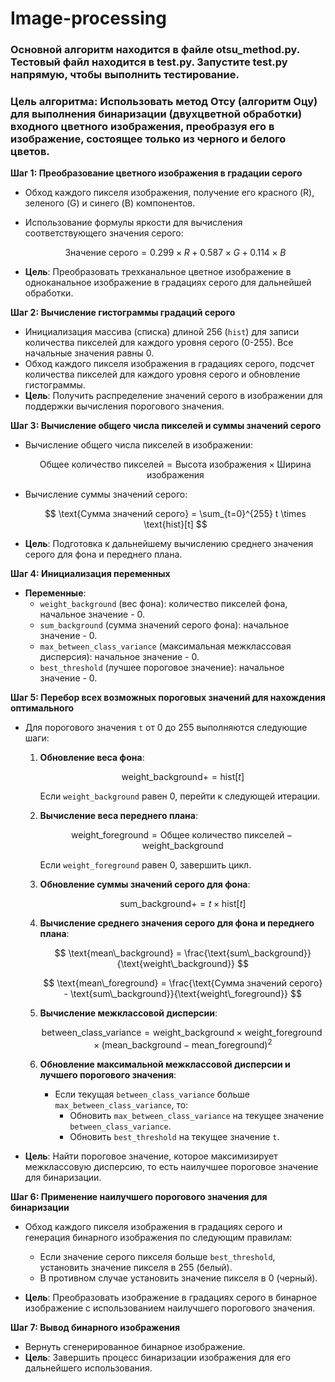# Image-processing

### Основной алгоритм находится в файле otsu_method.py. Тестовый файл находится в test.py. Запустите test.py напрямую, чтобы выполнить тестирование.

### **Цель алгоритма**: Использовать метод Отсу (алгоритм Оцу) для выполнения бинаризации (двухцветной обработки) входного цветного изображения, преобразуя его в изображение, состоящее только из черного и белого цветов.

**Шаг 1: Преобразование цветного изображения в градации серого**

- Обход каждого пикселя изображения, получение его красного (R), зеленого (G) и синего (B) компонентов.
- Использование формулы яркости для вычисления соответствующего значения серого:
  
  $$
  \text{Значение серого} = 0.299 \times R + 0.587 \times G + 0.114 \times B
  $$

- **Цель**: Преобразовать трехканальное цветное изображение в одноканальное изображение в градациях серого для дальнейшей обработки.

**Шаг 2: Вычисление гистограммы градаций серого**

- Инициализация массива (списка) длиной 256 (`hist`) для записи количества пикселей для каждого уровня серого (0-255). Все начальные значения равны 0.
- Обход каждого пикселя изображения в градациях серого, подсчет количества пикселей для каждого уровня серого и обновление гистограммы.
- **Цель**: Получить распределение значений серого в изображении для поддержки вычисления порогового значения.

**Шаг 3: Вычисление общего числа пикселей и суммы значений серого**

- Вычисление общего числа пикселей в изображении:

  $$ \text{Общее количество пикселей} = \text{Высота изображения} \times  \text{Ширина изображения} $$

- Вычисление суммы значений серого:

  $$
  \text{Сумма значений серого} = \sum_{t=0}^{255} t \times \text{hist}[t]
  $$

- **Цель**: Подготовка к дальнейшему вычислению среднего значения серого для фона и переднего плана.

**Шаг 4: Инициализация переменных**

- **Переменные**:
  - `weight_background` (вес фона): количество пикселей фона, начальное значение - 0.
  - `sum_background` (сумма значений серого фона): начальное значение - 0.
  - `max_between_class_variance` (максимальная межклассовая дисперсия): начальное значение - 0.
  - `best_threshold` (лучшее пороговое значение): начальное значение - 0.

**Шаг 5: Перебор всех возможных пороговых значений для нахождения оптимального**

- Для порогового значения `t` от 0 до 255 выполняются следующие шаги:
  1. **Обновление веса фона**:
     
     $$
     \text{weight\_background} += \text{hist}[t]
     $$

     Если `weight_background` равен 0, перейти к следующей итерации.
  
  2. **Вычисление веса переднего плана**:

     $$
     \text{weight\_foreground} = \text{Общее количество пикселей} - \text{weight\_background}
     $$

     Если `weight_foreground` равен 0, завершить цикл.
  
  3. **Обновление суммы значений серого для фона**:

     $$
     \text{sum\_background} += t \times \text{hist}[t]
     $$

  4. **Вычисление среднего значения серого для фона и переднего плана**:

     $$
     \text{mean\_background} = \frac{\text{sum\_background}}{\text{weight\_background}}
     $$

     $$
     \text{mean\_foreground} = \frac{\text{Сумма значений серого} - \text{sum\_background}}{\text{weight\_foreground}}
     $$

  5. **Вычисление межклассовой дисперсии**:

     $$
     \text{between\_class\_variance} = \text{weight\_background} \times \text{weight\_foreground} \times (\text{mean\_background} - \text{mean\_foreground})^2
     $$

  6. **Обновление максимальной межклассовой дисперсии и лучшего порогового значения**:
     - Если текущая `between_class_variance` больше `max_between_class_variance`, то:
       - Обновить `max_between_class_variance` на текущее значение `between_class_variance`.
       - Обновить `best_threshold` на текущее значение `t`.

- **Цель**: Найти пороговое значение, которое максимизирует межклассовую дисперсию, то есть наилучшее пороговое значение для бинаризации.

**Шаг 6: Применение наилучшего порогового значения для бинаризации**

- Обход каждого пикселя изображения в градациях серого и генерация бинарного изображения по следующим правилам:
  - Если значение серого пикселя больше `best_threshold`, установить значение пикселя в 255 (белый).
  - В противном случае установить значение пикселя в 0 (черный).

- **Цель**: Преобразовать изображение в градациях серого в бинарное изображение с использованием наилучшего порогового значения.

**Шаг 7: Вывод бинарного изображения**

- Вернуть сгенерированное бинарное изображение.
- **Цель**: Завершить процесс бинаризации изображения для его дальнейшего использования.

